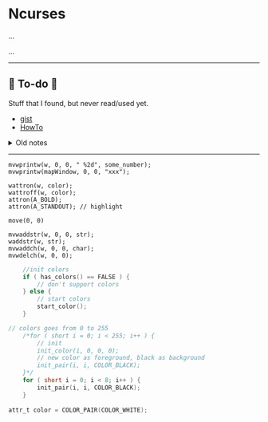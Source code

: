 # Ncurses

<div class="row row-cols-md-2"><div>

...
</div><div>

...
</div></div>

<hr class="sep-both">

## 👻 To-do 👻

Stuff that I found, but never read/used yet.

<div class="row row-cols-md-2"><div>

* [gist](https://gist.github.com/alan-mushi/c8a6f34d1df18574f643)
* [HowTo](https://tldp.org/HOWTO/NCURSES-Programming-HOWTO/forms.html)
</div><div>

<details class="details-n">
<summary>Old notes</summary>

You may check these resources

* <https://tldp.org/HOWTO/NCURSES-Programming-HOWTO/>
* <https://github.com/tony/NCURSES-Programming-HOWTO-examples>
</details>


</div></div>

<hr class="sep-both">

<div class="row row-cols-md-2"><div>

```
mvwprintw(w, 0, 0, " %2d", some_number);
mvwprintw(mapWindow, 0, 0, "xxx");

wattron(w, color);
wattroff(w, color);
attron(A_BOLD);
attron(A_STANDOUT); // highlight

move(0, 0)

mvwaddstr(w, 0, 0, str);
waddstr(w, str);
mvwaddch(w, 0, 0, char);
mvwdelch(w, 0, 0);
```
</div><div>

```c
    //init colors
    if ( has_colors() == FALSE ) {
        // don't support colors
    } else {
        // start colors
        start_color();
    }

// colors goes from 0 to 255
    /*for ( short i = 0; i < 255; i++ ) {
        // init
        init_color(i, 0, 0, 0);
        // new color as foreground, black as background
        init_pair(i, i, COLOR_BLACK);
    }*/
    for ( short i = 0; i < 8; i++ ) {
        init_pair(i, i, COLOR_BLACK);
    }
    
attr_t color = COLOR_PAIR(COLOR_WHITE);
```
</div></div>